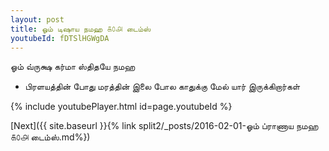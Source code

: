 ```yaml
---
layout: post
title: ஓம் டிஷாய நமஹ ௧௦௮ டைம்ஸ்
youtubeId: fDTSlHGWgDA
---
```

 
 
 ஓம் வ்ருக்ஷ கர்மா ஸ்திதயே நமஹ  
 
 -  பிரளயத்தின் போது மரத்தின் இலை போல காதுக்கு மேல் யார் இருக்கிறார்கள் 
 
  
 
  
 
 
 
 
 
 


{% include youtubePlayer.html id=page.youtubeId %}
 
[Next]({{ site.baseurl }}{% link  split2/_posts/2016-02-01-ஓம் ப்ராணாய நமஹ ௧௦௮ டைம்ஸ்.md%})
 
